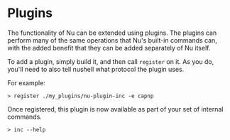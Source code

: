 # Plugins

The functionality of Nu can be extended using plugins. The plugins can perform many of the same operations that Nu's built-in commands can, with the added benefit that they can be added separately of Nu itself.

To add a plugin, simply build it, and then call `register` on it. As you do, you'll need to also tell nushell what protocol the plugin uses.

For example:

```
> register ./my_plugins/nu-plugin-inc -e capnp
```

Once registered, this plugin is now available as part of your set of internal commands.

```
> inc --help
```